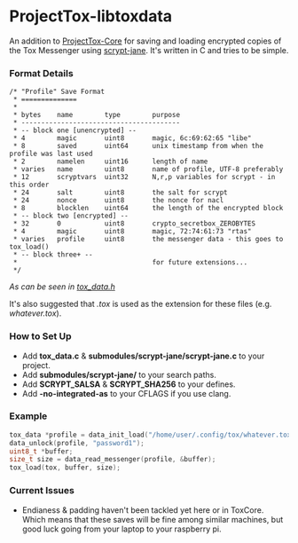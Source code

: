 ProjectTox-libtoxdata
=====================

An addition to [ProjectTox-Core](https://github.com/irungentoo/ProjectTox-Core/) for saving and loading encrypted copies of the Tox Messenger using [scrypt-jane](https://github.com/floodyberry/scrypt-jane). It's written in C and tries to be simple.

### Format Details
````
/* "Profile" Save Format
 * ==============
 *
 * bytes    name        type        purpose
 * ----------------------------------------
 * -- block one [unencrypted] --
 * 4        magic       uint8       magic, 6c:69:62:65 "libe"
 * 8        saved       uint64      unix timestamp from when the profile was last used
 * 2        namelen     uint16      length of name
 * varies   name        uint8       name of profile, UTF-8 preferably
 * 12       scryptvars  uint32      N,r,p variables for scrypt - in this order
 * 24       salt        uint8       the salt for scrypt
 * 24       nonce       uint8       the nonce for nacl
 * 8        blocklen    uint64      the length of the encrypted block
 * -- block two [encrypted] --
 * 32       0           uint8       crypto_secretbox_ZEROBYTES
 * 4        magic       uint8       magic, 72:74:61:73 "rtas"
 * varies   profile     uint8       the messenger data - this goes to tox_load()
 * -- block three+ --										
 *									for future extensions...
 */
````
*As can be seen in [tox_data.h](https://github.com/jencka/ProjectTox-libtoxdata/blob/master/tox_data.h#L9)*

It's also suggested that *.tox* is used as the extension for these files (e.g. *whatever.tox*).

### How to Set Up
* Add **tox_data.c** & **submodules/scrypt-jane/scrypt-jane.c** to your project.
* Add **submodules/scrypt-jane/** to your search paths.
* Add __SCRYPT\_SALSA__ & __SCRYPT\_SHA256__ to your defines.
* Add **-no-integrated-as** to your CFLAGS if you use clang.

### Example
````C
tox_data *profile = data_init_load("/home/user/.config/tox/whatever.tox");
data_unlock(profile, "password1");
uint8_t *buffer;
size_t size = data_read_messenger(profile, &buffer);
tox_load(tox, buffer, size);
````

### Current Issues
* Endianess & padding haven't been tackled yet here or in ToxCore. Which means that these saves will be fine among similar machines, but good luck going from your laptop to your raspberry pi.
